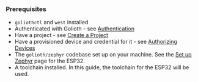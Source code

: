 ### Prerequisites

- `goliothctl` and `west` installed
- Authenticated with Golioth - see [Authentication](/services/getting-started/authentication)
- Have a project - see [Create a Project](/services/getting-started/create-project)
- Have a provisioned device and credential for it - see [Authorizing Devices](/services/getting-started/authorize-devices)
- The `golioth/zephyr` codebase set up on your machine. See the [Set up Zephyr](/hardware/esp32/quickstart/set-up-zephyr) page for the ESP32.
- A toolchain installed. In this guide, the toolchain for the ESP32 will be used.
